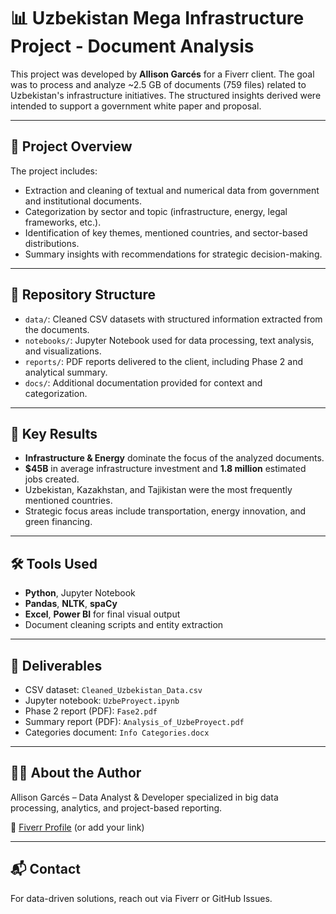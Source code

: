 # 📊 Uzbekistan Mega Infrastructure Project - Document Analysis

This project was developed by **Allison Garcés** for a Fiverr client. The goal was to process and analyze ~2.5 GB of documents (759 files) related to Uzbekistan's infrastructure initiatives. The structured insights derived were intended to support a government white paper and proposal.

---

## 🚀 Project Overview

The project includes:

- Extraction and cleaning of textual and numerical data from government and institutional documents.
- Categorization by sector and topic (infrastructure, energy, legal frameworks, etc.).
- Identification of key themes, mentioned countries, and sector-based distributions.
- Summary insights with recommendations for strategic decision-making.

---

## 📁 Repository Structure

- `data/`: Cleaned CSV datasets with structured information extracted from the documents.
- `notebooks/`: Jupyter Notebook used for data processing, text analysis, and visualizations.
- `reports/`: PDF reports delivered to the client, including Phase 2 and analytical summary.
- `docs/`: Additional documentation provided for context and categorization.

---

## 📌 Key Results

- **Infrastructure & Energy** dominate the focus of the analyzed documents.
- **$45B** in average infrastructure investment and **1.8 million** estimated jobs created.
- Uzbekistan, Kazakhstan, and Tajikistan were the most frequently mentioned countries.
- Strategic focus areas include transportation, energy innovation, and green financing.

---

## 🛠 Tools Used

- **Python**, Jupyter Notebook
- **Pandas**, **NLTK**, **spaCy**
- **Excel**, **Power BI** for final visual output
- Document cleaning scripts and entity extraction

---

## 📄 Deliverables

- CSV dataset: `Cleaned_Uzbekistan_Data.csv`
- Jupyter notebook: `UzbeProyect.ipynb`
- Phase 2 report (PDF): `Fase2.pdf`
- Summary report (PDF): `Analysis_of_UzbeProyect.pdf`
- Categories document: `Info Categories.docx`

---

## 👩‍💻 About the Author

Allison Garcés – Data Analyst & Developer specialized in big data processing, analytics, and project-based reporting.

🔗 [Fiverr Profile](https://www.fiverr.com/) (or add your link)

---

## 📬 Contact

For data-driven solutions, reach out via Fiverr or GitHub Issues.
